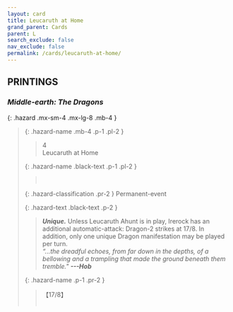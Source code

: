 ```yaml
---
layout: card
title: Leucaruth at Home
grand_parent: Cards
parent: L
search_exclude: false
nav_exclude: false
permalink: /cards/leucaruth-at-home/
---
```


## PRINTINGS


### _Middle-earth: The Dragons_

{: .hazard .mx-sm-4 .mx-lg-8 .mb-4 }
> {: .hazard-name .mb-4 .p-1 .pl-2 }
> > <div class="hazard-mp">4</div>
> > <div class="card-name">Leucaruth at Home</div>
>
> {: .hazard-name .black-text .p-1 .pl-2 }
> > &nbsp;
>
> {: .hazard-classification .pr-2 }
> Permanent-event
>
> {: .hazard-text .black-text .p-2 }
> > _**Unique.**_ Unless Leucaruth Ahunt is in play, Irerock has an additional automatic-attack: Dragon-2 strikes at 17/8. In addition, only one unique Dragon manifestation may be played per turn. <br>_“...the dreadful echoes, from far down in the depths, of a bellowing and a trampling that made the ground beneath them tremble."_ ***---&#65279;Hob*** 
>
> {: .hazard-name .p-1 .pr-2 }
> > <div class="card-shield">【17/8】</div>
> > <div class="card-corruption">&nbsp;</div>
